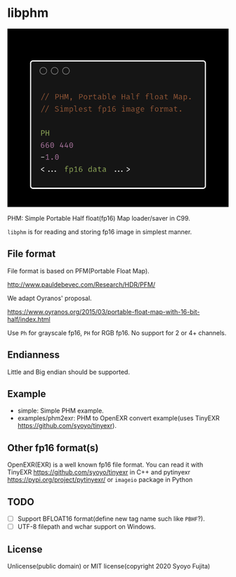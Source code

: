 # libphm

![overview](overview.png)

PHM: Simple Portable Half float(fp16) Map loader/saver in C99.

`libphm` is for reading and storing fp16 image in simplest manner.

## File format

File format is based on PFM(Portable Float Map).

http://www.pauldebevec.com/Research/HDR/PFM/

We adapt Oyranos' proposal.

https://www.oyranos.org/2015/03/portable-float-map-with-16-bit-half/index.html

Use `Ph` for grayscale fp16, `PH` for RGB fp16.
No support for 2 or 4+ channels.

## Endianness

Little and Big endian should be supported.

## Example

* simple: Simple PHM example.
* examples/phm2exr: PHM to OpenEXR convert example(uses TinyEXR https://github.com/syoyo/tinyexr).

## Other fp16 format(s)

OpenEXR(EXR) is a well known fp16 file format.
You can read it with TinyEXR https://github.com/syoyo/tinyexr in C++ and pytinyexr https://pypi.org/project/pytinyexr/ or `imageio` package in Python

## TODO

* [ ] Support BFLOAT16 format(define new tag name such like `PBHF`?).
* [ ] UTF-8 filepath and wchar support on Windows.

## License

Unlicense(public domain) or MIT license(copyright 2020 Syoyo Fujita)
